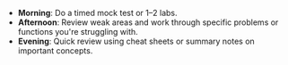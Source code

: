 - **Morning**: Do a timed mock test or 1–2 labs.
- **Afternoon**: Review weak areas and work through specific problems or functions you're struggling with.
- **Evening**: Quick review using cheat sheets or summary notes on important concepts.
